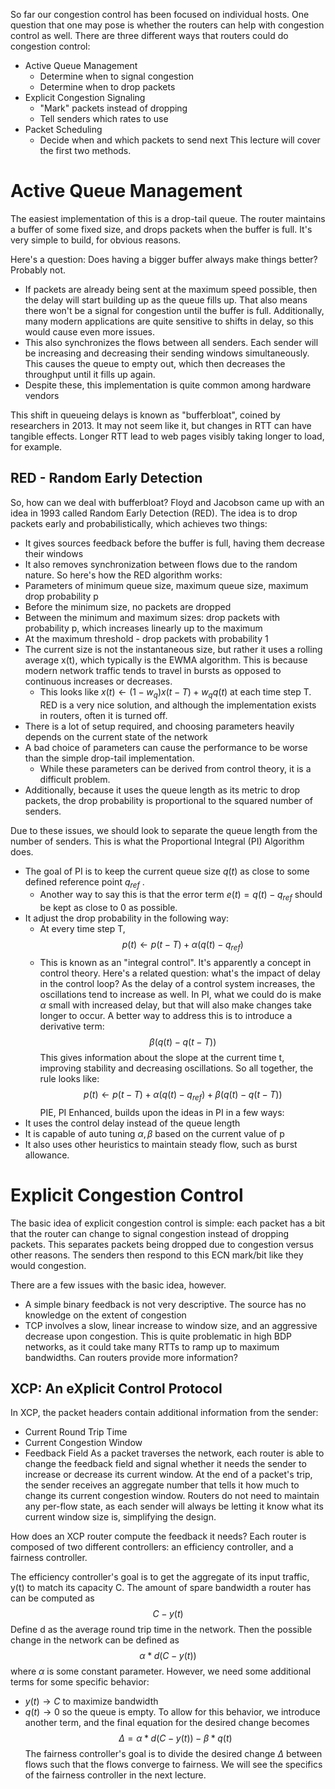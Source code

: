 
So far our congestion control has been focused on individual hosts. One question that one may pose is whether the routers can help with congestion control as well.
There are three different ways that routers could do congestion control:
- Active Queue Management
	- Determine when to signal congestion
	- Determine when to drop packets
- Explicit Congestion Signaling
	- "Mark" packets instead of dropping
	- Tell senders which rates to use
- Packet Scheduling
	- Decide when and which packets to send next
This lecture will cover the first two methods.

# Active Queue Management
The easiest implementation of this is a drop-tail queue. The router maintains a buffer of some fixed size, and drops packets when the buffer is full. It's very simple to build, for obvious reasons.

Here's a question: Does having a bigger buffer always make things better? Probably not. 
- If packets are already being sent at the maximum speed possible, then the delay will start building up as the queue fills up.  That also means there won't be a signal for congestion until the buffer is full. Additionally, many modern applications are quite sensitive to shifts in delay, so this would cause even more issues.
- This also synchronizes the flows between all senders. Each sender will be increasing and decreasing their sending windows simultaneously. This causes the queue to empty out, which then decreases the throughput until it fills up again.
- Despite these, this implementation is quite common among hardware vendors

This shift in queueing delays is known as "bufferbloat", coined by researchers in 2013. It may not seem like it, but changes in RTT can have tangible effects. Longer RTT lead to web pages visibly taking longer to load, for example.

## RED - Random Early Detection
So, how can we deal with bufferbloat? Floyd and Jacobson came up with an idea in 1993 called Random Early Detection (RED). The idea is to drop packets early and probabilistically, which achieves two things:
- It gives sources feedback before the buffer is full, having them decrease their windows
- It also removes synchronization between flows due to the random nature.
So here's how the RED algorithm works:
- Parameters of minimum queue size, maximum queue size, maximum drop probability p
- Before the minimum size, no packets are dropped
- Between the minimum and maximum sizes: drop packets with probability p, which increases linearly up to the maximum
- At the maximum threshold - drop packets with probability 1
- The current size is not the instantaneous size, but rather it uses a rolling average x(t), which typically is the EWMA algorithm. This is because modern network traffic tends to travel in bursts as opposed to continuous increases or decreases.
	- This looks like $x(t) \gets (1-w_{q})x(t-T) + w_{q}q(t)$ at each time step T.
RED is a very nice solution, and although the implementation exists in routers, often it is turned off.
- There is a lot of setup required, and choosing parameters heavily depends on the current state of the network
- A bad choice of parameters can cause the performance to be worse than the simple drop-tail implementation.
	- While these parameters can be derived from control theory, it is a difficult problem.
- Additionally, because it uses the queue length as its metric to drop packets, the drop probability is proportional to the squared number of senders.

Due to these issues, we should look to separate the queue length from the number of senders. This is what the Proportional Integral (PI) Algorithm does.
- The goal of PI is to keep the current queue size $q(t)$ as close to some defined reference point $q_{ref}$ .
	- Another way to say this is that the error term $e(t) = q(t) - q_{ref}$ should be kept as close to 0 as possible.
- It adjust the drop probability in the following way:
	- At every time step T, $$
	p(t) \gets p(t-T) + \alpha(q(t)-q_{ref})$$
	- This is known as an "integral control". It's apparently a concept in control theory.
Here's a related question: what's the impact of delay in the control loop?
As the delay of a control system increases, the oscillations tend to increase as well.
In PI, what we could do is make $\alpha$ small with increased delay, but that will also make changes take longer to occur.
A better way to address this is to introduce a derivative term: $$\beta(q(t)-q(t-T))$$
This gives information about the slope at the current time t, improving stability and decreasing oscillations. So all together, the rule looks like:$$
	p(t) \gets p(t-T) + \alpha(q(t)-q_{ref}) + \beta(q(t)-q(t-T))$$
PIE, PI Enhanced, builds upon the ideas in PI in a few ways:
- It uses the control delay instead of the queue length
- It is capable of auto tuning $\alpha, \beta$ based on the current value of p
- It also uses other heuristics to maintain steady flow, such as burst allowance.

# Explicit Congestion Control
The basic idea of explicit congestion control is simple: each packet has a bit that the router can change to signal congestion instead of dropping packets. This separates packets being dropped due to congestion versus other reasons. The senders then respond to this ECN mark/bit like they would congestion.

There are a few issues with the basic idea, however.
- A simple binary feedback is not very descriptive. The source has no knowledge on the extent of congestion
- TCP involves a slow, linear increase to window size, and an aggressive decrease upon congestion. This is quite problematic in high BDP networks, as it could take many RTTs to ramp up to maximum bandwidths.
Can routers provide more information?

## XCP: An eXplicit Control Protocol
In XCP, the packet headers contain additional information from the sender:
- Current Round Trip Time
- Current Congestion Window
- Feedback Field
As a packet traverses the network, each router is able to change the feedback field and signal whether it needs the sender to increase or decrease its current window. At the end of a packet's trip, the sender receives an aggregate number that tells it how much to change its current congestion window. Routers do not need to maintain any per-flow state, as each sender will always be letting it know what its current window size is, simplifying the design.

How does an XCP router compute the feedback it needs? Each router is composed of two different controllers: an efficiency controller, and a fairness controller.

The efficiency controller's goal is to get the aggregate of its input traffic, y(t) to match its capacity C. The amount of spare bandwidth a router has can be computed as
$$C - y(t)$$Define d as the average round trip time in the network. Then the possible change in the network can be defined as 
$$\alpha *d(C-y(t))$$where $\alpha$ is some constant parameter.
However, we need some additional terms for some specific behavior:
- $y(t) \to C$ to maximize bandwidth
- $q(t) \to 0$ so the queue is empty.
To allow for this behavior, we introduce another term, and the final equation for the desired change becomes
$$\Delta = \alpha*d(C-y(t))-\beta*q(t)$$
The fairness controller's goal is to divide the desired change $\Delta$ between flows such that the flows converge to fairness. We will see the specifics of the fairness controller in the next lecture.